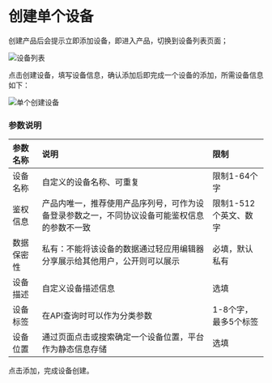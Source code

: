# 创建单个设备
创建产品后会提示立即添加设备，即进入产品，切换到设备列表页面；

![设备列表](/images/dj/设备列表.png)

点击创建设备，填写设备信息，确认添加后即完成一个设备的添加，所需设备信息如下：

![单个创建设备](/images/dj/单个创建设备.png)

### 参数说明

|参数名称|说明|限制|
|:-|:-|:-|
|设备名称|自定义的设备名称、可重复|限制1-64个字|
|鉴权信息|产品内唯一，推荐使用产品序列号，可作为设备登录参数之一，不同协议设备可能鉴权信息的参数不一致|限制1-512个英文、数字|
|数据保密性|私有：不能将该设备的数据通过轻应用编辑器分享展示给其他用户，公开则可以展示|必填，默认私有|
|设备描述|自定义设备描述信息|选填|
|设备标签|在API查询时可以作为分类参数|1-8个字，最多5个标签|
|设备位置|通过页面点击或搜索确定一个设备位置，平台作为静态信息存储|选填|

点击添加，完成设备创建。